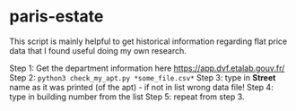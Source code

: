 # paris-estate

This script is mainly helpful to get historical information regarding flat price data that I found useful doing my own research.

Step 1: Get the department information here https://app.dvf.etalab.gouv.fr/
Step 2: ``python3 check_my_apt.py *some_file.csv*``
Step 3: type in **Street** name as it was printed (of the apt) - if not in list wrong data file!
Step 4: type in building number from the list
Step 5: repeat from step 3.


